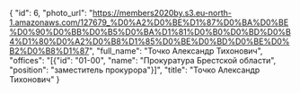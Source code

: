 {
    "id": 6,
    "photo_url": "https://members2020by.s3.eu-north-1.amazonaws.com/127679_%D0%A2%D0%BE%D1%87%D0%BA%D0%BE%D0%90%D0%BB%D0%B5%D0%BA%D1%81%D0%B0%D0%BD%D0%B4%D1%80%D0%A2%D0%B8%D1%85%D0%BE%D0%BD%D0%BE%D0%B2%D0%B8%D1%87",
    "full_name": "Точко Александр Тихонович",
    "offices": "[{\"id\": \"01-00\", \"name\": \"Прокуратура Брестской области\", \"position\": \"заместитель прокурора\"}]",
    "title": "Точко Александр Тихонович"
}